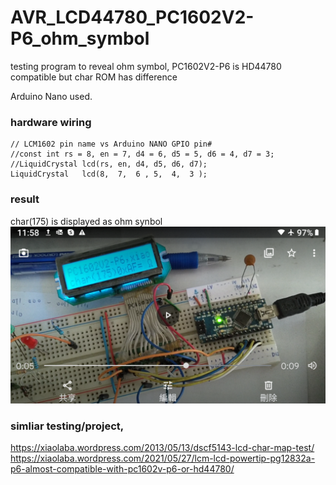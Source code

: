 # AVR_LCD44780_PC1602V2-P6_ohm_symbol
testing program to reveal ohm symbol, PC1602V2-P6 is HD44780 compatible but char ROM has difference

Arduino Nano used.

### hardware wiring
```
// LCM1602 pin name vs Arduino NANO GPIO pin#
//const int rs = 8, en = 7, d4 = 6, d5 = 5, d6 = 4, d7 = 3;
//LiquidCrystal lcd(rs, en, d4, d5, d6, d7);
LiquidCrystal   lcd(8,  7,  6 , 5,  4,  3 );
```

### result
char(175) is displayed as ohm synbol  
![AVR_LCD44780_PC1602V2-P6_ohm_symbol.png](AVR_LCD44780_PC1602V2-P6_ohm_symbol.png)  

### simliar testing/project,
https://xiaolaba.wordpress.com/2013/05/13/dscf5143-lcd-char-map-test/  
https://xiaolaba.wordpress.com/2021/05/27/lcm-lcd-powertip-pg12832a-p6-almost-compatible-with-pc1602v-p6-or-hd44780/  
